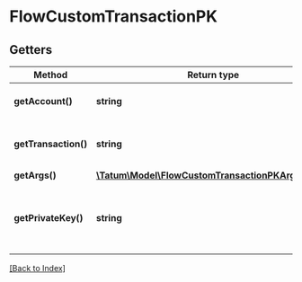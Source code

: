 # FlowCustomTransactionPK

## Getters

Method | Return type | Description | Notes
------------ | ------------- | ------------- | -------------
**getAccount()** | **string** | Blockchain account to send from |
**getTransaction()** | **string** | Transaction string to send to the chain. |
**getArgs()** | [**\Tatum\Model\FlowCustomTransactionPKArgsInner[]**](FlowCustomTransactionPKArgsInner.md) |  |
**getPrivateKey()** | **string** | Secret for account. Secret, or signature Id must be present. |

[[Back to Index]](../index.md)
